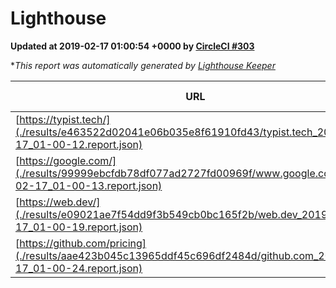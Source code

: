 
# Lighthouse

**Updated at 2019-02-17 01:00:54 +0000 by [CircleCI #303](https://circleci.com/gh/ItinerisLtd/lighthouse-keeper-example/303)**

**This report was automatically generated by [Lighthouse Keeper](https://github.com/itinerisltd/lighthouse-keeper)*

| URL | Performance | Accessibility | Best Practices | SEO | PWA | Updated At |
| --- | --- | --- | --- | --- | --- | --- |
| [https://typist.tech/](./results/e463522d02041e06b035e8f61910fd43/typist.tech_2019-02-17_01-00-12.report.json) | 0.97 | 0.8 | 0.71 | 1 | 0.58 | 2019-02-17T01:00:12.187Z |
| [https://google.com/](./results/99999ebcfdb78df077ad2727fd00969f/www.google.com_2019-02-17_01-00-13.report.json) | 0.95 | 0.71 | 0.93 | 0.8 | 0.58 | 2019-02-17T01:00:13.013Z |
| [https://web.dev/](./results/e09021ae7f54dd9f3b549cb0bc165f2b/web.dev_2019-02-17_01-00-19.report.json) | 0.88 | 0.93 | 1 | 0.91 | 1 | 2019-02-17T01:00:19.342Z |
| [https://github.com/pricing](./results/aae423b045c13965ddf45c696df2484d/github.com_2019-02-17_01-00-24.report.json) | 0.64 | 0.89 | 0.93 | 0.9 | 0.58 | 2019-02-17T01:00:24.005Z |
